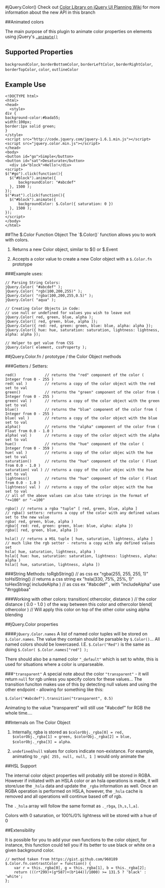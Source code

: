 #jQuery.Color()
Check out [Color Library on jQuery UI Planning Wiki](http://wiki.jqueryui.com/w/page/12137744/Color-Library) for more information about the new API in this branch

##Animated colors

The main purpose of this plugin to animate color properties on elements using jQuery's [`.animate()`](http://api.jquery.com/animate)

Supported Properties
-------
`backgroundColor`, `borderBottomColor`, `borderLeftColor`, `borderRightColor`, `borderTopColor`, `color`, `outlineColor`

Example Use
-------

    <!DOCTYPE html>
    <html>
    <head>
      <style>
    div {
    background-color:#bada55;
    width:100px;
    border:1px solid green;
    }
    </style>
    <script src="http://code.jquery.com/jquery-1.6.1.min.js"></script>
    <script src="jquery.color.min.js"></script>
    </head>
    <body>
    <button id="go">Simple</button>
    <button id="sat">Desaturate</button>
      <div id="block">Hello!</div>
    <script>
    $("#go").click(function(){
      $("#block").animate({
          backgroundColor: "#abcdef"
      }, 1500 );
    });
    $("#sat").click(function(){
      $("#block").animate({
          backgroundColor: $.Color({ saturation: 0 })
      }, 1500 );
    });
    </script>
    </body>
    </html>


##The $.Color Function Object
The `$.Color()` function allows you to work with colors.

1) Returns a new Color object, similar to $() or $.Event
 
2) Accepts a color value to create a new Color object with a `$.Color.fn` prototype

###Example uses:

    // Parsing String Colors:
    jQuery.Color( "#abcdef" );
    jQuery.Color( "rgb(100,200,255)" );
    jQuery.Color( "rgba(100,200,255,0.5)" );
    jQuery.Color( "aqua" );

    // Creating Color Objects in Code:
    // use null or undefined for values you wish to leave out
    jQuery.Color( red, green, blue, alpha );
    jQuery.Color([ red, green, blue, alpha ]);
    jQuery.Color({ red: red, green: green, blue: blue, alpha: alpha });
    jQuery.Color({ hue: hue, saturation: saturation, lightness: lightness, alpha: alpha });

    // Helper to get value from CSS
    jQuery.Color( element, cssProperty );

##jQuery.Color.fn / prototype / the Color Object methods

###Getters / Setters:

    red()             // returns the "red" component of the color ( Integer from 0 - 255 )
    red( val )        // returns a copy of the color object with the red set to val
    green()           // returns the "green" component of the color from ( Integer from 0 - 255 )
    green( val )      // returns a copy of the color object with the green set to val
    blue()            // returns the "blue" component of the color from ( Integer from 0 - 255 )
    blue( val )       // returns a copy of the color object with the blue set to val
    alpha()           // returns the "alpha" component of the color from ( Float from 0.0 - 1.0 )
    alpha( val )      // returns a copy of the color object with the alpha set to val
    hue()             // returns the "hue" component of the color ( Integer from 0 - 359 )
    hue( val )        // returns a copy of the color objec with the hue set to val
    saturation()      // returns the "hue" component of the color ( Float from 0.0 - 1.0 )
    saturation( val ) // returns a copy of the color objec with the hue set to val
    lightness()       // returns the "hue" component of the color ( Float from 0.0 - 1.0 )
    lightness( val )  // returns a copy of the color objec with the hue set to val
    // all of the above values can also take strings in the format of "+=100" or "-=100"

    rgba() // returns a rgba "tuple" [ red, green, blue, alpha ]
    // rgba() setters: returns a copy of the color with any defined values set to the new value
    rgba( red, green, blue, alpha )
    rgba({ red: red, green: green, blue: blue, alpha: alpha })
    rgba([ red, green, blue, alpha ])

    hsla() // returns a HSL tuple [ hue, saturation, lightness, alpha ]
    // much like the rgb setter - returns a copy with any defined values set
    hsla( hue, saturation, lightness, alpha ) 
    hsla({ hue: hue, saturation: saturation, lightness: lightness, alpha: alpha ) 
    hsla([ hue, saturation, lightness, alpha ]) 
    

###String Methods:
    toRgbString() // as css ex "rgba(255, 255, 255, 1)"
    toHslString() // returns a css string ex "hsla(330, 75%, 25%, 1)"
    toHexString( includeAlpha ) // as css ex "#abcdef" , with "includeAlpha" use "#rrggbbaa"

###Working with other colors:
    transition( othercolor, distance ) // the color distance ( 0.0 - 1.0 ) of the way between this color and othercolor
    blend( othercolor ) // Will apply this color on top of the other color using alpha blending


##jQuery.Color properties

####`jQuery.Color.names`
A list of named color tuples will be stored on `$.Color.names`.  The value they contain should be parsable by `$.Color()`... All named colors should be lowercased.  I.E. `$.Color("Red")` is the same as doing `$.Color( $.Color.names["red"] );`

There should also be a named color `"_default"` which is set to white, this is used for situations where a color is unparseable.

###`"transparent"`
A special note about the color `"transparent"` - it will return `null` for rgb unless you specify colors for these values... The transition funciton makes use of this by detecting null values and using the other endpoint - allowing for something like this:

    $.Color("#abcdef").transition("transparent", 0.5)

Animating to the value "transparent" will still use "#abcdef" for RGB the whole time....

##Internals on The Color Object
1) Internally, rgba is stored as `$colorObj._rgba[0] = red, $colorObj._rgba[1] = green, $colorObj._rgba[2] = blue, $colorObj._rgba[3] = alpha`.

2) `undefined`/`null` values for colors indicate non-existance. For example, animating to `_rgb[ 255, null, null, 1 ]` would only animate the 


##HSL Support

The internal color object properties will probably still be stored in RGBA. However if initiated with an HSLA color or an hsla operations is made, it will store/use the `_hsla` data and update the `_rgba` information as well. Once an RGBA operation is performed on HSLA, however, the `_hsla` cache is removed and all operations will continue based off of rgb.

The `._hsla` array will follow the same format as `._rbga`, `[h,s,l,a]`. 

Colors with 0 saturation, or 100%/0% lightness will be stored with a hue of 0

##Extensibility

It is possible for you to add your own functions to the color object, for instance, this function could tell you if its better to use black or white on a given background color.

    // method taken from https://gist.github.com/960189
    $.Color.fn.contrastColor = function() {
        var r = this._rgba[0], g = this._rgba[1], b = this._rgba[2];
        return (((r*299)+(g*587)+(b*144))/1000) >= 131.5 ? 'black' : 'white';
    };
